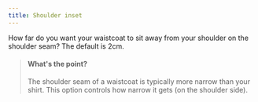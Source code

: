 ```yaml
---
title: Shoulder inset
---
```


How far do you want your waistcoat to sit away from your shoulder on the shoulder seam? The default is 2cm.

> #### What's the point?
> The shoulder seam of a waistcoat is typically more narrow than your shirt. This option controls how narrow it gets (on the shoulder side).
